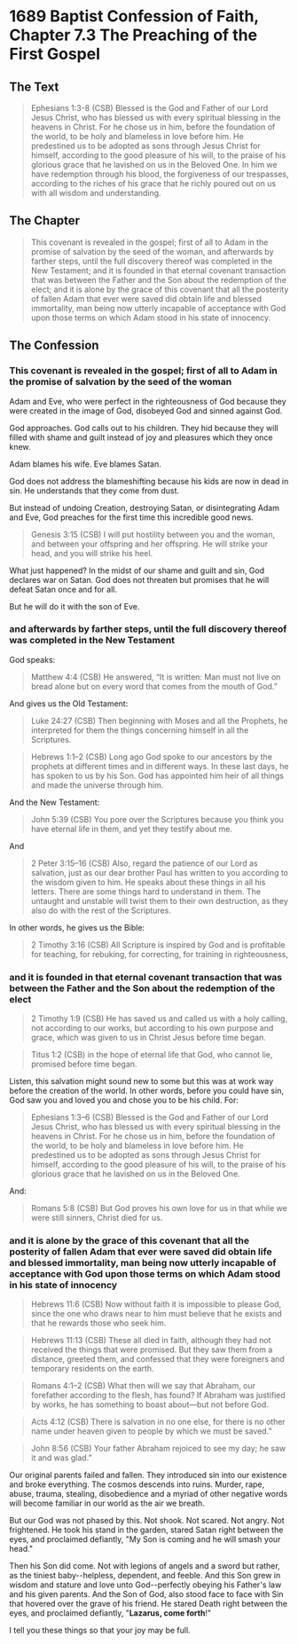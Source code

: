 # 1689 Baptist Confession of Faith, Chapter 7.3 The Preaching of the First Gospel

## The Text

>Ephesians 1:3-8 (CSB) Blessed is the God and Father of our Lord Jesus Christ, who has blessed us with every spiritual blessing in the heavens in Christ. For he chose us in him, before the foundation of the world, to be holy and blameless in love before him. He predestined us to be adopted as sons through Jesus Christ for himself, according to the good pleasure of his will, to the praise of his glorious grace that he lavished on us in the Beloved One. In him we have redemption through his blood, the forgiveness of our trespasses, according to the riches of his grace that he richly poured out on us with all wisdom and understanding.

## The Chapter

>This covenant is revealed in the gospel; first of all to Adam in the promise of salvation by the seed of the woman, and afterwards by farther steps, until the full discovery thereof was completed in the New Testament; and it is founded in that eternal covenant transaction that was between the Father and the Son about the redemption of the elect; and it is alone by the grace of this covenant that all the posterity of fallen Adam that ever were saved did obtain life and blessed immortality, man being now utterly incapable of acceptance with God upon those terms on which Adam stood in his state of innocency.

## The Confession

### This covenant is revealed in the gospel; first of all to Adam in the promise of salvation by the seed of the woman

Adam and Eve, who were perfect in the righteousness of God because they were created in the image of God, disobeyed God and sinned against God.

God approaches. God calls out to his children. They hid because they will filled with shame and guilt instead of joy and pleasures which they once knew.

Adam blames his wife. Eve blames Satan.

God does not address the blameshifting because his kids are now in dead in sin. He understands that they come from dust.

But instead of undoing Creation, destroying Satan, or disintegrating Adam and Eve, God preaches for the first time this incredible good news.

>Genesis 3:15 (CSB) I will put hostility between you and the woman, and between your offspring and her offspring. He will strike your head, and you will strike his heel.

What just happened? In the midst of our shame and guilt and sin, God declares war on Satan. God does not threaten but promises that he will defeat Satan once and for all.

But he will do it with the son of Eve.

### and afterwards by farther steps, until the full discovery thereof was completed in the New Testament

God speaks:

>Matthew 4:4 (CSB) He answered, “It is written: Man must not live on bread alone but on every word that comes from the mouth of God.”

And gives us the Old Testament:

>Luke 24:27 (CSB) Then beginning with Moses and all the Prophets, he interpreted for them the things concerning himself in all the Scriptures.

>Hebrews 1:1–2 (CSB) Long ago God spoke to our ancestors by the prophets at different times and in different ways. In these last days, he has spoken to us by his Son. God has appointed him heir of all things and made the universe through him.

And the New Testament:

>John 5:39 (CSB) You pore over the Scriptures because you think you have eternal life in them, and yet they testify about me.

And

>2 Peter 3:15–16 (CSB) Also, regard the patience of our Lord as salvation, just as our dear brother Paul has written to you according to the wisdom given to him. He speaks about these things in all his letters. There are some things hard to understand in them. The untaught and unstable will twist them to their own destruction, as they also do with the rest of the Scriptures.

In other words, he gives us the Bible:

>2 Timothy 3:16 (CSB) All Scripture is inspired by God and is profitable for teaching, for rebuking, for correcting, for training in righteousness,

### and it is founded in that eternal covenant transaction that was between the Father and the Son about the redemption of the elect

>2 Timothy 1:9 (CSB) He has saved us and called us with a holy calling, not according to our works, but according to his own purpose and grace, which was given to us in Christ Jesus before time began.

>Titus 1:2 (CSB) in the hope of eternal life that God, who cannot lie, promised before time began.

Listen, this salvation might sound new to some but this was at work way before the creation of the world. In other words, before you could have sin, God saw you and loved you and chose you to be his child. For:

>Ephesians 1:3–6 (CSB) Blessed is the God and Father of our Lord Jesus Christ, who has blessed us with every spiritual blessing in the heavens in Christ. For he chose us in him, before the foundation of the world, to be holy and blameless in love before him. He predestined us to be adopted as sons through Jesus Christ for himself, according to the good pleasure of his will, to the praise of his glorious grace that he lavished on us in the Beloved One.

And:

>Romans 5:8 (CSB) But God proves his own love for us in that while we were still sinners, Christ died for us.

### and it is alone by the grace of this covenant that all the posterity of fallen Adam that ever were saved did obtain life and blessed immortality, man being now utterly incapable of acceptance with God upon those terms on which Adam stood in his state of innocency

>Hebrews 11:6 (CSB) Now without faith it is impossible to please God, since the one who draws near to him must believe that he exists and that he rewards those who seek him.

>Hebrews 11:13 (CSB) These all died in faith, although they had not received the things that were promised. But they saw them from a distance, greeted them, and confessed that they were foreigners and temporary residents on the earth.

>Romans 4:1–2 (CSB) What then will we say that Abraham, our forefather according to the flesh, has found? If Abraham was justified by works, he has something to boast about—but not before God.

>Acts 4:12 (CSB) There is salvation in no one else, for there is no other name under heaven given to people by which we must be saved.”

>John 8:56 (CSB) Your father Abraham rejoiced to see my day; he saw it and was glad.”

Our original parents failed and fallen. They introduced sin into our existence and broke everything. The cosmos descends into ruins. Murder, rape, abuse, trauma, stealing, disobedience and a myriad of other negative words will become familiar in our world as the air we breath. 

But our God was not phased by this. Not shook. Not scared. Not angry. Not frightened. He took his stand in the garden, stared Satan right between the eyes, and proclaimed defiantly, "My Son is coming and he will smash your head."

Then his Son did come. Not with legions of angels and a sword but rather, as the tiniest baby--helpless, dependent, and feeble. And this Son grew in wisdom and stature and love unto God--perfectly obeying his Father's law and his given parents. And the Son of God, also stood face to face with Sin that hovered over the grave of his friend. He stared Death right between the eyes, and proclaimed defiantly, "**Lazarus, come forth**!"

I tell you these things so that your joy may be full.
